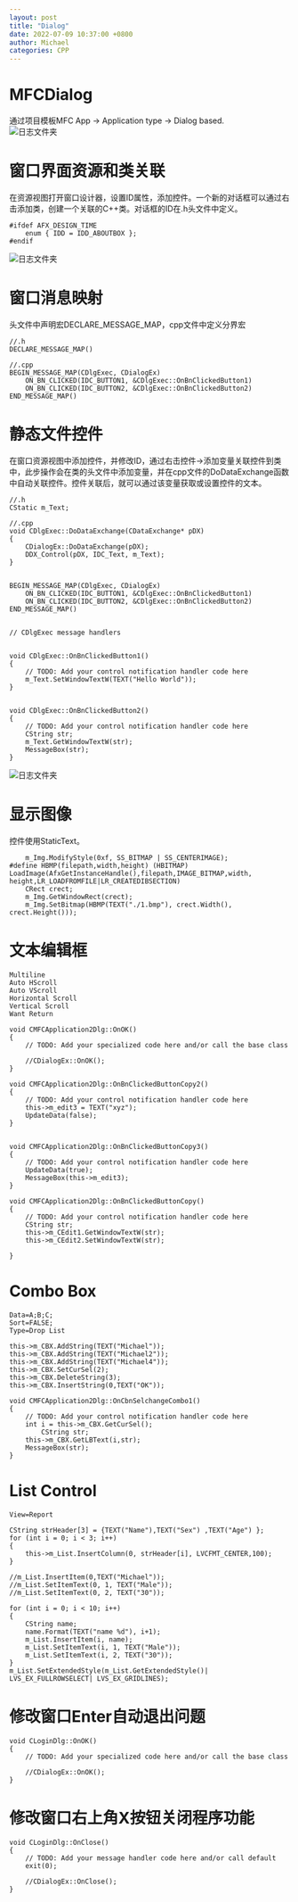 ```yaml
---
layout: post
title: "Dialog"
date: 2022-07-09 10:37:00 +0800
author: Michael
categories: CPP
---
```


# MFCDialog
通过项目模板MFC App -> Application type -> Dialog based.  
![日志文件夹](/assets/cpp/MFCDialog.png)  

# 窗口界面资源和类关联
在资源视图打开窗口设计器，设置ID属性，添加控件。一个新的对话框可以通过右击添加类，创建一个关联的C++类。对话框的ID在.h头文件中定义。

	#ifdef AFX_DESIGN_TIME
		enum { IDD = IDD_ABOUTBOX };
	#endif

![日志文件夹](/assets/cpp/MFCDialogResource.png)  

# 窗口消息映射
头文件中声明宏DECLARE_MESSAGE_MAP，cpp文件中定义分界宏

	//.h
	DECLARE_MESSAGE_MAP()
	
	//.cpp
	BEGIN_MESSAGE_MAP(CDlgExec, CDialogEx)
		ON_BN_CLICKED(IDC_BUTTON1, &CDlgExec::OnBnClickedButton1)
		ON_BN_CLICKED(IDC_BUTTON2, &CDlgExec::OnBnClickedButton2)
	END_MESSAGE_MAP()

# 静态文件控件
在窗口资源视图中添加控件，并修改ID，通过右击控件->添加变量关联控件到类中，此步操作会在类的头文件中添加变量，并在cpp文件的DoDataExchange函数中自动关联控件。控件关联后，就可以通过该变量获取或设置控件的文本。  

	//.h
	CStatic m_Text;

	//.cpp
	void CDlgExec::DoDataExchange(CDataExchange* pDX)
	{
		CDialogEx::DoDataExchange(pDX);
		DDX_Control(pDX, IDC_Text, m_Text);
	}
	
	
	BEGIN_MESSAGE_MAP(CDlgExec, CDialogEx)
		ON_BN_CLICKED(IDC_BUTTON1, &CDlgExec::OnBnClickedButton1)
		ON_BN_CLICKED(IDC_BUTTON2, &CDlgExec::OnBnClickedButton2)
	END_MESSAGE_MAP()
	
	
	// CDlgExec message handlers
	
	
	void CDlgExec::OnBnClickedButton1()
	{
		// TODO: Add your control notification handler code here
		m_Text.SetWindowTextW(TEXT("Hello World"));
	}
	
	
	void CDlgExec::OnBnClickedButton2()
	{
		// TODO: Add your control notification handler code here
		CString str;
		m_Text.GetWindowTextW(str);
		MessageBox(str);
	}


![日志文件夹](/assets/cpp/MFCDialogStaticTextControl.png)  

# 显示图像
控件使用StaticText。  
	
		m_Img.ModifyStyle(0xf, SS_BITMAP | SS_CENTERIMAGE);
	#define HBMP(filepath,width,height) (HBITMAP) LoadImage(AfxGetInstanceHandle(),filepath,IMAGE_BITMAP,width, height,LR_LOADFROMFILE|LR_CREATEDIBSECTION)
		CRect crect;
		m_Img.GetWindowRect(crect);
		m_Img.SetBitmap(HBMP(TEXT("./1.bmp"), crect.Width(), crect.Height())); 

# 文本编辑框
	Multiline
	Auto HScroll
	Auto VScroll
	Horizontal Scroll
	Vertical Scroll
	Want Return

	void CMFCApplication2Dlg::OnOK()
	{
		// TODO: Add your specialized code here and/or call the base class
	
		//CDialogEx::OnOK();
	}

	void CMFCApplication2Dlg::OnBnClickedButtonCopy2()
	{
		// TODO: Add your control notification handler code here
		this->m_edit3 = TEXT("xyz");
		UpdateData(false);
	}
	
	
	void CMFCApplication2Dlg::OnBnClickedButtonCopy3()
	{
		// TODO: Add your control notification handler code here
		UpdateData(true);
		MessageBox(this->m_edit3);
	}

	void CMFCApplication2Dlg::OnBnClickedButtonCopy()
	{
		// TODO: Add your control notification handler code here
		CString str;
		this->m_CEdit1.GetWindowTextW(str);
		this->m_CEdit2.SetWindowTextW(str);
	
	}

# Combo Box
	Data=A;B;C;
	Sort=FALSE;
	Type=Drop List

	this->m_CBX.AddString(TEXT("Michael"));
	this->m_CBX.AddString(TEXT("Michael2"));
	this->m_CBX.AddString(TEXT("Michael4"));
	this->m_CBX.SetCurSel(2);
	this->m_CBX.DeleteString(3);
	this->m_CBX.InsertString(0,TEXT("OK"));

	void CMFCApplication2Dlg::OnCbnSelchangeCombo1()
	{
		// TODO: Add your control notification handler code here
		int i = this->m_CBX.GetCurSel();
			CString str;
		this->m_CBX.GetLBText(i,str);
		MessageBox(str);
	}

# List Control

	View=Report

	CString strHeader[3] = {TEXT("Name"),TEXT("Sex") ,TEXT("Age") };
	for (int i = 0; i < 3; i++)
	{
		this->m_List.InsertColumn(0, strHeader[i], LVCFMT_CENTER,100);
	}

	//m_List.InsertItem(0,TEXT("Michael"));
	//m_List.SetItemText(0, 1, TEXT("Male"));
	//m_List.SetItemText(0, 2, TEXT("30"));

	for (int i = 0; i < 10; i++)
	{
		CString name;
		name.Format(TEXT("name %d"), i+1);
		m_List.InsertItem(i, name);
		m_List.SetItemText(i, 1, TEXT("Male"));
		m_List.SetItemText(i, 2, TEXT("30"));
	}
	m_List.SetExtendedStyle(m_List.GetExtendedStyle()| LVS_EX_FULLROWSELECT| LVS_EX_GRIDLINES);

# 修改窗口Enter自动退出问题

	void CLoginDlg::OnOK()
	{
		// TODO: Add your specialized code here and/or call the base class
	
		//CDialogEx::OnOK();
	}

# 修改窗口右上角X按钮关闭程序功能

	void CLoginDlg::OnClose()
	{
		// TODO: Add your message handler code here and/or call default
		exit(0);
	
		//CDialogEx::OnClose();
	}